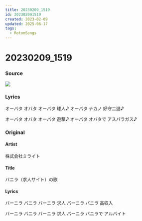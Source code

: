 ```yaml
---
title: 20230209_1519
id: 202302091519
created: 2023-02-09
updated: 2025-06-17
tags:
  - RotomSongs
---
```

# 20230209_1519

### Source

![](https://x.com/Starlystrongest/status/1623567298064678912)

### Lyrics

オーバタ オバタ オーバタ 球人♪
オーバタ ナカノ 好守二遊♪

オーバタ オバタ オーバタ 遊撃♪
オーバタ オバタで アスパラガス♪

### Original

#### Artist

株式会社ミライト

#### Title

バニラ（求人サイト）の歌

#### Lyrics

バーニラ バニラ バーニラ 求人
バーニラ バニラ 高収入

バーニラ バニラ バーニラ 求人
バーニラ バニラで アルバイト




